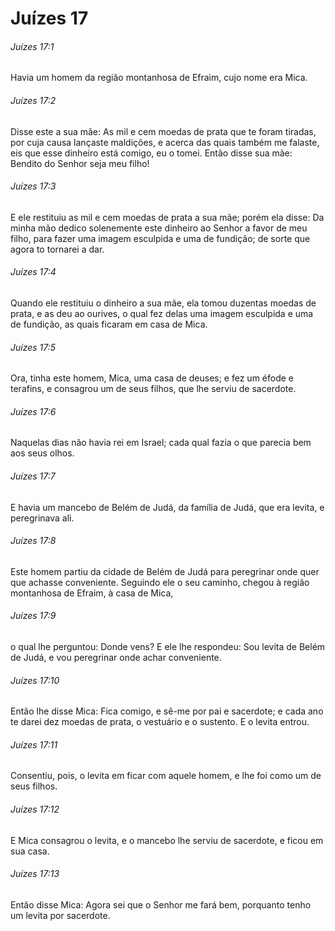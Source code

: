 # Juízes 17

###### Juízes 17:1

Havia um homem da região montanhosa de Efraim, cujo nome era Mica.

###### Juízes 17:2

Disse este a sua mãe: As mil e cem moedas de prata que te foram tiradas, por cuja causa lançaste maldições, e acerca das quais também me falaste, eis que esse dinheiro está comigo, eu o tomei. Então disse sua mãe: Bendito do Senhor seja meu filho!

###### Juízes 17:3

E ele restituiu as mil e cem moedas de prata a sua mãe; porém ela disse: Da minha mão dedico solenemente este dinheiro ao Senhor a favor de meu filho, para fazer uma imagem esculpida e uma de fundição; de sorte que agora to tornarei a dar.

###### Juízes 17:4

Quando ele restituiu o dinheiro a sua mãe, ela tomou duzentas moedas de prata, e as deu ao ourives, o qual fez delas uma imagem esculpida e uma de fundição, as quais ficaram em casa de Mica.

###### Juízes 17:5

Ora, tinha este homem, Mica, uma casa de deuses; e fez um éfode e terafins, e consagrou um de seus filhos, que lhe serviu de sacerdote.

###### Juízes 17:6

Naquelas dias não havia rei em Israel; cada qual fazia o que parecia bem aos seus olhos.

###### Juízes 17:7

E havia um mancebo de Belém de Judá, da família de Judá, que era levita, e peregrinava ali.

###### Juízes 17:8

Este homem partiu da cidade de Belém de Judá para peregrinar onde quer que achasse conveniente. Seguindo ele o seu caminho, chegou à região montanhosa de Efraim, à casa de Mica,

###### Juízes 17:9

o qual lhe perguntou: Donde vens? E ele lhe respondeu: Sou levita de Belém de Judá, e vou peregrinar onde achar conveniente.

###### Juízes 17:10

Então lhe disse Mica: Fica comigo, e sê-me por pai e sacerdote; e cada ano te darei dez moedas de prata, o vestuário e o sustento. E o levita entrou.

###### Juízes 17:11

Consentiu, pois, o levita em ficar com aquele homem, e lhe foi como um de seus filhos.

###### Juízes 17:12

E Mica consagrou o levita, e o mancebo lhe serviu de sacerdote, e ficou em sua casa.

###### Juízes 17:13

Então disse Mica: Agora sei que o Senhor me fará bem, porquanto tenho um levita por sacerdote.

